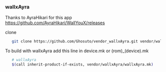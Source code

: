 ### wallxAyra
Thanks to AyraHikari for this app https://github.com/AyraHikari/WallYouX/releases

clone 
```bash
   git clone https://github.com/Ghosuto/vendor_wallxAyra.git vendor/wallxAyra
```

To build with wallxAyra add this line in device.mk or (rom)_(device).mk
```bash
   # wallxAyra
   $(call inherit-product-if-exists, vendor/wallxAyra/wallxAyra.mk)
```

